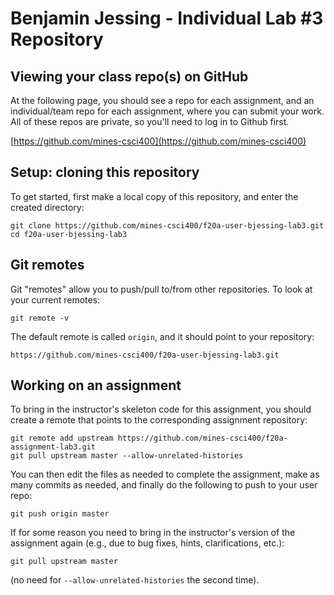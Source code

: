 # Benjamin Jessing - Individual Lab #3 Repository

## Viewing your class repo(s) on GitHub

At the following page, you should see a repo for each assignment, and
an individual/team repo for each assignment, where you can submit
your work. All of these repos are private, so you'll need
to log in to Github first.

[https://github.com/mines-csci400](https://github.com/mines-csci400)

## Setup: cloning this repository

To get started, first make a local copy of this repository, and
enter the created directory:
```
git clone https://github.com/mines-csci400/f20a-user-bjessing-lab3.git
cd f20a-user-bjessing-lab3
```

## Git remotes

Git "remotes" allow you to push/pull to/from other repositories.
To look at your current remotes:
```
git remote -v
```
The default remote is called `origin`, and it should point to your
repository:
```
https://github.com/mines-csci400/f20a-user-bjessing-lab3.git
```

## Working on an assignment

To bring in the instructor's skeleton code for this assignment,
you should create a remote that points to the
corresponding assignment repository:
```
git remote add upstream https://github.com/mines-csci400/f20a-assignment-lab3.git
git pull upstream master --allow-unrelated-histories
```
You can then edit the files as
needed to complete the assignment, make as many commits as needed, and
finally do the following to push to your user repo:
```
git push origin master
```
If for some reason you need to bring in the instructor's version of the
assignment again (e.g., due to bug fixes, hints, clarifications, etc.):
```
git pull upstream master
```
(no need for `--allow-unrelated-histories` the second time).
